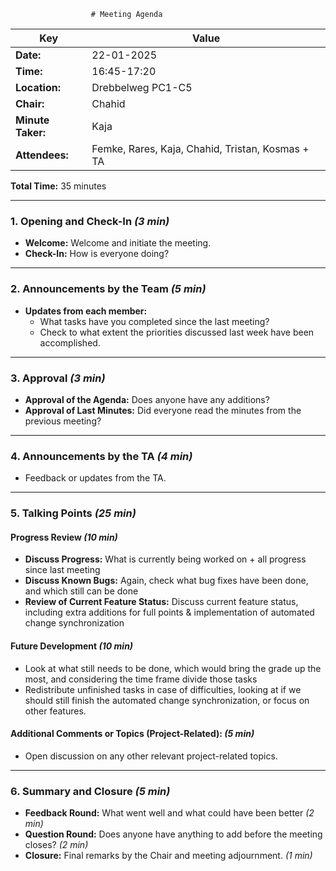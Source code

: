                       # Meeting Agenda

| Key           | Value                                            |
|---------------|--------------------------------------------------|
| **Date:**     | 22-01-2025                                       |
| **Time:**     | 16:45-17:20                                      |
| **Location:** | Drebbelweg PC1-C5                                |
| **Chair:**    | Chahid                                           |
| **Minute Taker:** | Kaja                                             |
| **Attendees:** | Femke, Rares, Kaja, Chahid, Tristan, Kosmas + TA |

**Total Time:** 35 minutes

---

### 1. Opening and Check-In *(3 min)*
- **Welcome:** Welcome and initiate the meeting.
- **Check-In:** How is everyone doing?

---

### 2. Announcements by the Team *(5 min)*
- **Updates from each member:**
    - What tasks have you completed since the last meeting?
    - Check to what extent the priorities discussed last week have been accomplished.

---

### 3. Approval *(3 min)*
- **Approval of the Agenda:** Does anyone have any additions?
- **Approval of Last Minutes:** Did everyone read the minutes from the previous meeting?

---

### 4. Announcements by the TA *(4 min)*
- Feedback or updates from the TA.

---

### 5. Talking Points *(25 min)*
#### **Progress Review** *(10 min)*
- **Discuss Progress:** What is currently being worked on + all progress since last meeting
- **Discuss Known Bugs:** Again, check what bug fixes have been done, and which still can be done
- **Review of Current Feature Status:** Discuss current feature status, including extra additions for full points
  & implementation of automated change synchronization

#### **Future Development** *(10 min)*
- Look at what still needs to be done, which would bring the grade up the most, and considering the time frame divide those tasks
- Redistribute unfinished tasks in case of difficulties, looking at if we should still finish the automated change synchronization, or focus on other features.

#### **Additional Comments or Topics (Project-Related):** *(5 min)*
- Open discussion on any other relevant project-related topics.

---

### 6. Summary and Closure *(5 min)*
- **Feedback Round:** What went well and what could have been better *(2 min)*
- **Question Round:** Does anyone have anything to add before the meeting closes? *(2 min)*
- **Closure:** Final remarks by the Chair and meeting adjournment. *(1 min)*